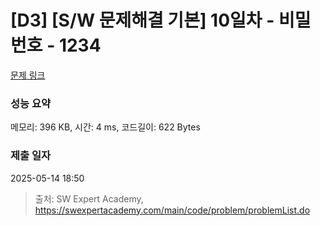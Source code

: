# [D3] [S/W 문제해결 기본] 10일차 - 비밀번호 - 1234 

[문제 링크](https://swexpertacademy.com/main/code/problem/problemDetail.do?contestProbId=AV14_DEKAJcCFAYD) 

### 성능 요약

메모리: 396 KB, 시간: 4 ms, 코드길이: 622 Bytes

### 제출 일자

2025-05-14 18:50



> 출처: SW Expert Academy, https://swexpertacademy.com/main/code/problem/problemList.do